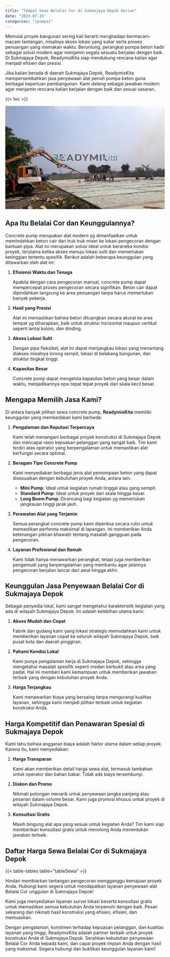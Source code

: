 ```yaml
---
title: "Tempat Sewa Belalai Cor di Sukmajaya Depok Harian"
date: "2023-07-15"
categories: "[pompa]"
---
```


Memulai proyek bangunan sering kali berarti menghadapi bermacam-macam tantangan, misalnya akses lokasi yang sukar serta proses penuangan yang memakan waktu. Beruntung, perangkat pompa beton hadir sebagai solusi modern agar menjamin segala sesuatu berjalan dengan baik. Di Sukmajaya Depok, ReadymixKita siap mendukung rencana kalian agar menjadi efisien dan presisi.

Jika kalian berada di daerah Sukmajaya Depok, ReadymixKita mempersembahkan jasa penyewaan alat penuh pompa beton guna berbagai keperluan pembangunan. Kami datang sebagai jawaban modern agar menjamin rencana kalian berjalan dengan baik dan sesuai sasaran.

{{< toc >}}

![Tempat Sewa Belalai Cor di Sukmajaya Depok Harian](/images/pompa/sewa-pompa-09.jpg)

## Apa Itu Belalai Cor dan Keunggulannya?

Concrete pump merupakan alat modern yg dimanfaatkan untuk memindahkan beton cair dari truk truk mixer ke lokasi pengecoran dengan bantuan pipa. Alat ini merupakan solusi ideal untuk beraneka kondisi proyek, terutama ketika akses menuju lokasi sulit dan memerlukan ketinggian tertentu spesifik. Berikut adalah beberapa keunggulan yang ditawarkan oleh alat ini:

1. **Efisiensi Waktu dan Tenaga**

   Apabila dengan cara pengecoran manual, concrete pump dapat mempercepat proses pengecoran secara signifikan. Beton cair dapat dipindahkan langsung ke area penuangan tanpa harus memerlukan banyak pekerja.

2. **Hasil yang Presisi**

   Alat ini memastikan bahwa beton dituangkan secara akurat ke area tempat yg diharapkan, baik untuk struktur horizontal maupun vertikal seperti lantai kolom, dan dinding.

3. **Akses Lokasi Sulit**

   Dengan pipa fleksibel, alat ini dapat menjangkau lokasi yang menantang diakses misalnya lorong sempit, lokasi di belakang bangunan, dan struktur tingkat tinggi.

4. **Kapasitas Besar**

   Concrete pump dapat mengelola kapasitas beton yang besar dalam waktu, menjadikannya opsi tepat tepat proyek dari skala kecil besar.

## Mengapa Memilih Jasa Kami?

Di antara banyak pilihan sewa concrete pump, **ReadymixKita** memiliki keunggulan yang membedakan kami berbeda:

1. **Pengalaman dan Reputasi Terpercaya**

   Kami telah menangani berbagai proyek konstruksi di Sukmajaya Depok dan mencapai rasio kepuasan pelanggan yang sangat baik. Tim kami terdiri atas operator yang berpengalaman untuk memastikan alat berfungsi secara optimal.

2. **Beragam Tipe Concrete Pump**

   Kami menyediakan berbagai jenis alat pemompaan beton yang dapat disesuaikan dengan kebutuhan proyek Anda, antara lain:
   - **Mini Pump**: Ideal untuk kegiatan rumah tinggal atau gang sempit.
   - **Standard Pump**: Ideal untuk proyek dari skala hingga besar.
   - **Long Boom Pump**: Dirancang bagi kegiatan yg memerlukan jangkauan tinggi jarak jauh.

3. **Perawatan Alat yang Terjamin**

   Semua perangkat concrete pump kami diperiksa secara rutin untuk memastikan performa maksimal di lapangan. Ini memberikan Anda ketenangan pikiran khawatir tentang masalah gangguan pada pengecoran.

4. **Layanan Profesional dan Ramah**

   Kami tidak hanya menawarkan perangkat, tetapi juga memberikan pengemudi yang berpengalaman yang membantu agar jalannya pengecoran berjalan lancar dari awal hingga akhir.

## Keunggulan Jasa Penyewaan Belalai Cor di Sukmajaya Depok

Sebagai penyedia lokal, kami sangat mengetahui karakteristik kegiatan yang ada di wilayah Sukmajaya Depok. Ini adalah kelebihan utama kami:

1. **Akses Mudah dan Cepat**

   Fabrik dan gudang kami yang lokasi strategis memudahkan kami untuk memberikan layanan cepat ke seluruh wilayah Sukmajaya Depok, baik pusat kota dan daerah pinggiran.

2. **Pahami Kondisi Lokal**

   Kami punya pengalaman kerja di Sukmajaya Depok, sehingga mengetahui masalah spesifik seperti medan berbukit atau area yang padat. Hal ini memberi kami kemampuan untuk memberikan jawaban terbaik yang dengan kebutuhan proyek Anda.

3. **Harga Terjangkau**

   Kami menawarkan biaya yang bersaing tanpa mengurangi kualitas layanan, sehingga kami menjadi pilihan terbaik untuk kegiatan konstruksi Anda.

## Harga Kompetitif dan Penawaran Spesial di Sukmajaya Depok

Kami tahu bahwa anggaran biaya adalah faktor utama dalam setiap proyek. Karena itu, kami menyediakan:

1. **Harga Transparan**

   Kami akan memberikan detail harga sewa alat, termasuk tambahan untuk operator dan bahan bakar. Tidak ada biaya tersembunyi.

2. **Diskon dan Promo**

   Nikmati potongan menarik untuk penyewaan jangka panjang atau pesanan dalam volume besar. Kami juga promosi khusus untuk proyek di wilayah Sukmajaya Depok.

3. **Konsultasi Gratis**

   Masih bingung alat apa yang sesuai untuk kegiatan Anda? Tim kami siap memberikan konsultasi gratis untuk menolong Anda menentukan jawaban terbaik.

## Daftar Harga Sewa Belalai Cor di Sukmajaya Depok

{{< table-tables table="tableSewa" >}}

Hindari membiarkan tantangan pengecoran mengganggu kemajuan proyek Anda. Hubungi kami segera untuk mendapatkan layanan penyewaan alat Belalai Cor unggulan di Sukmajaya Depok!

Kami juga menyediakan layanan survei lokasi beserta konsultasi gratis untuk memastikan semua kebutuhan Anda terpenuhi dengan baik. Pesan sekarang dan nikmati hasil konstruksi yang efisien, efisien, dan memuaskan.

Dengan pengalaman, komitmen terhadap kepuasan pelanggan, dan kualitas layanan yang tinggi, ReadymixKita adalah partner terbaik untuk proyek konstruksi Anda di Sukmajaya Depok. Serahkan kebutuhan penyewaan Belalai Cor Anda kepada kami, dan capai proyek impian Anda dengan hasil yang maksimal. Segera hubungi dan buktikan keunggulan layanan kami!